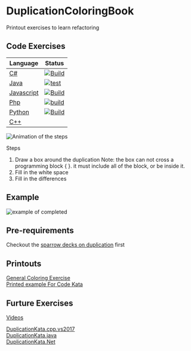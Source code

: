 # DuplicationColoringBook
Printout exercises to learn refactoring
## Code Exercises
| Language | Status |
| --- | --- |
| [C#](https://github.com/LearnWithLlew/DuplicationKata.Net) | [![Build](https://github.com/LearnWithLlew/DuplicationKata.Net/actions/workflows/build.yml/badge.svg)](https://github.com/LearnWithLlew/DuplicationKata.Net/actions/workflows/build.yml) |
| [Java](https://github.com/LearnWithLlew/DuplicationKata.java) | [![test](https://github.com/LearnWithLlew/DuplicationKata.java/actions/workflows/test.yml/badge.svg)](https://github.com/LearnWithLlew/DuplicationKata.java/actions/workflows/test.yml) |
| [Javascript](https://github.com/LearnWithLlew/DuplicationKata.js) | [![Build](https://github.com/LearnWithLlew/DuplicationKata.js/actions/workflows/build.yml/badge.svg)](https://github.com/LearnWithLlew/DuplicationKata.js/actions/workflows/build.yml) |
| [Php](https://github.com/LearnWithLlew/DuplicationKata.php) | [![build](https://github.com/LearnWithLlew/DuplicationKata.php/actions/workflows/test.yml/badge.svg)](https://github.com/LearnWithLlew/DuplicationKata.php/actions/workflows/test.yml)|
| [Python](https://github.com/LearnWithLlew/DuplicationKata.Python) | [![Build](https://github.com/LearnWithLlew/DuplicationKata.Python/actions/workflows/build.yml/badge.svg)](https://github.com/LearnWithLlew/DuplicationKata.Python/actions/workflows/build.yml) |
| [C++](https://github.com/LearnWithLlew/DuplicationKata.cpp.vs2017) | |

![Animation of the steps](https://github.com/LearnWithLlew/DuplicationColoringBook/blob/master/images/Duplication%20Coloring%20Exercise.gif?raw=true)

Steps
1. Draw a box around the duplication
   Note: the box can not cross a programming block { }. it must include all of the block, or be inside it.
1. Fill in the white space
1. Fill in the differences

## Example
![example of completed ](https://github.com/LearnWithLlew/DuplicationColoringBook/blob/master/images/refactoring%20coloring%20book.jpg?raw=true)

## Pre-requirements

Checkout the [sparrow decks on duplication](http://llewellynfalco.blogspot.fi/p/sparrow-decks.html) first

## Printouts  

[General Coloring Exercise](Duplication_Printouts.pdf)  
[Printed example For Code Kata](Duplication_Kata_Printouts.pdf)


## Furture Exercises
[Videos](https://www.youtube.com/watch?v=zAqv7jyd6nw&list=PLb4ON7iRsxZPj-xXfFLPCkQknE9rIMK1q)  

[DuplicationKata.cpp.vs2017](https://github.com/LearnWithLlew/DuplicationKata.cpp.vs2017)  
[DuplicationKata.java](https://github.com/LearnWithLlew/DuplicationKata.java)  
[DuplicationKata.Net](https://github.com/LearnWithLlew/DuplicationKata.Net)  
